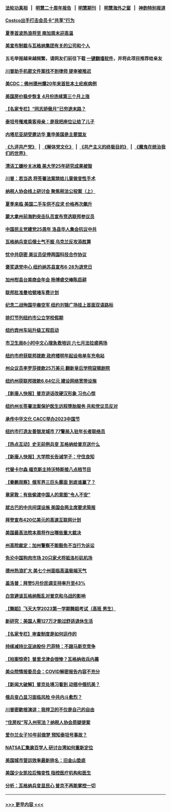 #### [法轮功真相](https://github.com/gfw-breaker/truth/blob/master/README.md?t=0) &nbsp;&nbsp;|&nbsp;&nbsp; [明慧二十周年报告](https://github.com/gfw-breaker/mh-reports/blob/master/README.md?t=0) &nbsp;&nbsp;|&nbsp;&nbsp;[明慧期刊](https://github.com/gfw-breaker/mh-qikan) &nbsp;&nbsp;|&nbsp;&nbsp; [明慧海外之窗](https://github.com/gfw-breaker/mh-news/blob/master/README.md?t=0) &nbsp;&nbsp;|&nbsp;&nbsp; [神韵特别报道](https://github.com/gfw-breaker/mh-news/blob/master/shenyun.md?t=0)
#### [Costco出手打击会员卡“共享”行为](../pages/nsc412/n14023812.md?t=06280943) 
#### [夏季首波热浪将至 南加周末迎高温](../pages/nsc412/n14023861.md?t=06280943) 
#### [美宣布制裁与瓦格纳集团有关的公司和个人](../pages/nsc412/n14023753.md?t=06280943) 
#### 五毛举报越来越频繁，请网友们前往下载 [一键翻墙软件](https://github.com/gfw-breaker/ssr-accounts)，并将此项目推荐给亲友
#### [川普助手机密文件案找不到律师 提审被推迟](../pages/nsc412/n14023768.md?t=06280943) 
#### [美CDC：佛州德州爆20年来首批本土疟疾病例](../pages/nsc412/n14023754.md?t=06280943) 
#### [美国房价稳步恢复 4月份连续第三个月上涨](../pages/nsc412/n14023644.md?t=06280943) 
#### [【名家专栏】“同志骄傲月”已穷途末路？](../pages/nsc412/n14023546.md?t=06280943) 
#### [泰坦号罹难乘客母亲：是我把座位让给了儿子](../pages/nsc412/n14023659.md?t=06280943) 
#### [内塔尼亚胡受邀访华 重申美国是主要盟友](../pages/nsc412/n14023686.md?t=06280943) 
#### [《九评共产党》](https://github.com/begood0513/9ping.md/blob/master/README.md) &nbsp;|&nbsp; [《解体党文化》](../../../../jtdwh.md/blob/master/README.md)  &nbsp;|&nbsp; [《共产主义的终极目的》](../../../../gczydzjmd.md/blob/master/README.md) &nbsp;|&nbsp; [《魔鬼在统治我们的世界》](../../../../mgztzwmdsj.md/blob/master/README.md) 
#### [清洁工嫌吵关冰箱 美大学25年研究成果被毁](../pages/nsc412/n14023652.md?t=06280943) 
#### [川普：若当选 将签署法案禁给儿童做变性手术](../pages/nsc412/n14023635.md?t=06280943) 
#### [纳税人协会线上研讨会 聚焦税法公投案（上）](../pages/nsc412/n14023669.md?t=06280943) 
#### [夏季来临 美国二手车供不应求 价格再次飙升](../pages/nsc412/n14023338.md?t=06280943) 
#### [蒙大拿州前海豹突击队员宣布竞选联邦参议员](../pages/nsc412/n14023480.md?t=06280943) 
#### [中国民主党建党25周年 洛县华人集会抗议中共](../pages/nsc412/n14023181.md?t=06280943) 
#### [瓦格纳兵变后俄士气不振 乌克兰反攻添胜算](../pages/nsc412/n14023619.md?t=06280943) 
#### [忧中共窃密 美议员促停两国科技合作协议](../pages/nsc412/n14023621.md?t=06280943) 
#### [褒奖退党中心 纽约纳苏县宣布6·28为退党日](../pages/nsc412/n14023293.md?t=06280943) 
#### [加州柑县台美商会年会 杨博盛交棒陈启耕](../pages/nsc412/n14023324.md?t=06280943) 
#### [联邦批准曼哈顿堵车费计划](../pages/nsc412/n14023259.md?t=06280943) 
#### [纪念二战殉国华裔空军 纽约刘锦广场挂上首面双语路标](../pages/nsc412/n14023233.md?t=06280943) 
#### [排灯节列纽约市公立学校假期](../pages/nsc412/n14023253.md?t=06280943) 
#### [纽约宾州车站升级工程启动](../pages/nsc412/n14023255.md?t=06280943) 
#### [市卫生局8小时中文心理急救培训 六七月法拉盛两场](../pages/nsc412/n14023289.md?t=06280943) 
#### [纽约市府获联邦拨款 政府楼明年起设电单车充电站](../pages/nsc412/n14023221.md?t=06280943) 
#### [州众议员李罗莎拨款25万美元 翻新皇后学院寇顿剧院](../pages/nsc412/n14023229.md?t=06280943) 
#### [纽约州获联邦拨款6.64亿元 建设网络宽带设施](../pages/nsc412/n14023231.md?t=06280943) 
#### [【新唐人快报】普京讲话改硬汉形象 习也心惊](../pages/nsc412/n14023165.md?t=06280943) 
#### [纽约州长签署法案保护医生远程堕胎服务 共和党议员反对](../pages/nsc412/n14023263.md?t=06280943) 
#### [承传中华文化 CACC举办2023中国节](../pages/nsc412/n14023120.md?t=06280943) 
#### [纽约市打造友善银发城市 77警局入驻年长者联络员](../pages/nsc412/n14023261.md?t=06280943) 
#### [【热点互动】史无前例兵变 瓦格纳给普京送什么](../pages/nsc412/n14023160.md?t=06280943) 
#### [【新唐人快报】大学院长告诫学子：守住良知](../pages/nsc412/n14023240.md?t=06280943) 
#### [代替卡尔森 福克斯主持沃特斯接八点档节目](../pages/nsc412/n14023127.md?t=06280943) 
#### [【秦鹏观察】俄军界三巨头露面 到底谁赢了？](../pages/nsc412/n14023122.md?t=06280943) 
#### [章家敦：有些偷渡中国人的意图“令人不安”](../pages/nsc412/n14023192.md?t=06280943) 
#### [就古巴的中共间谍设施 美国会两主席要求简报](../pages/nsc412/n14023142.md?t=06280943) 
#### [拜登宣布420亿美元的高速互联网计划](../pages/nsc412/n14023148.md?t=06280943) 
#### [美国最高法院本周将作出哪些重大裁决](../pages/nsc412/n14023014.md?t=06280943) 
#### [州高院裁定：加州警察不能豁免不当行为诉讼](../pages/nsc412/n14023162.md?t=06280943) 
#### [免沦中国狗肉市场 20只家犬将抵洛杉矶机场](../pages/nsc412/n14023153.md?t=06280943) 
#### [德州热浪扩大 美七个州面临高温极端天气](../pages/nsc412/n14023126.md?t=06280943) 
#### [盖洛普：拜登5月份民调支持率升至43%](../pages/nsc412/n14023135.md?t=06280943) 
#### [白宫避谈瓦格纳叛乱对普京和乌战的影响](../pages/nsc412/n14023097.md?t=06280943) 
#### [【舞蹈】飞天大学2023第一学期舞蹈考试（高班 男生）](../pages/nsc412/n14023007.md?t=06280943) 
#### [新研究：美国人需127万才能过舒适退休生活](../pages/nsc412/n14023121.md?t=06280943) 
#### [【名家专栏】审查制度是如何运作的](../pages/nsc412/n14022903.md?t=06280943) 
#### [持续减持比亚迪股份 巴菲特：不跟马斯克竞争](../pages/nsc412/n14023026.md?t=06280943) 
#### [【拍案惊奇】普⾥戈津会很惨？瓦格纳收兵内幕](../pages/nsc412/n14023072.md?t=06280943) 
#### [美众院情报委员会：COVID解密报告内容不充分](../pages/nsc412/n14023057.md?t=06280943) 
#### [【新闻大破解】普京处境习看到 动摇中俄抗美？](../pages/nsc412/n14023035.md?t=06280943) 
#### [俄兵变凸显习面临风险 中共内斗愈烈？](../pages/nsc412/n14023058.md?t=06280943) 
#### [川普密歇根演讲：我捍卫的不仅是自己的自由](../pages/nsc412/n14022993.md?t=06280943) 
#### [“住房权”写入州宪法？纳税人协会质疑提案](../pages/nsc412/n14023032.md?t=06280943) 
#### [爱尔兰女子10年前做梦 预知泰坦号事故？](../pages/nsc412/n14022994.md?t=06280943) 
#### [NATSA汇集逾百学人 研讨台湾如何重新定位](../pages/nsc412/n14022513.md?t=06280943) 
#### [美国城市营运效率最新排名：旧金山垫底](../pages/nsc412/n14022725.md?t=06280943) 
#### [美国少女凯拉后悔变性 指控医疗机构和医生](../pages/nsc412/n14022584.md?t=06280943) 
#### [分析：瓦格纳兵变显民心 普京不再能掌控一切](../pages/nsc412/n14022970.md?t=06280943) 

----
#### [ >>> 更早内容 <<< ](../indexes/nsc412-earlier.md)

